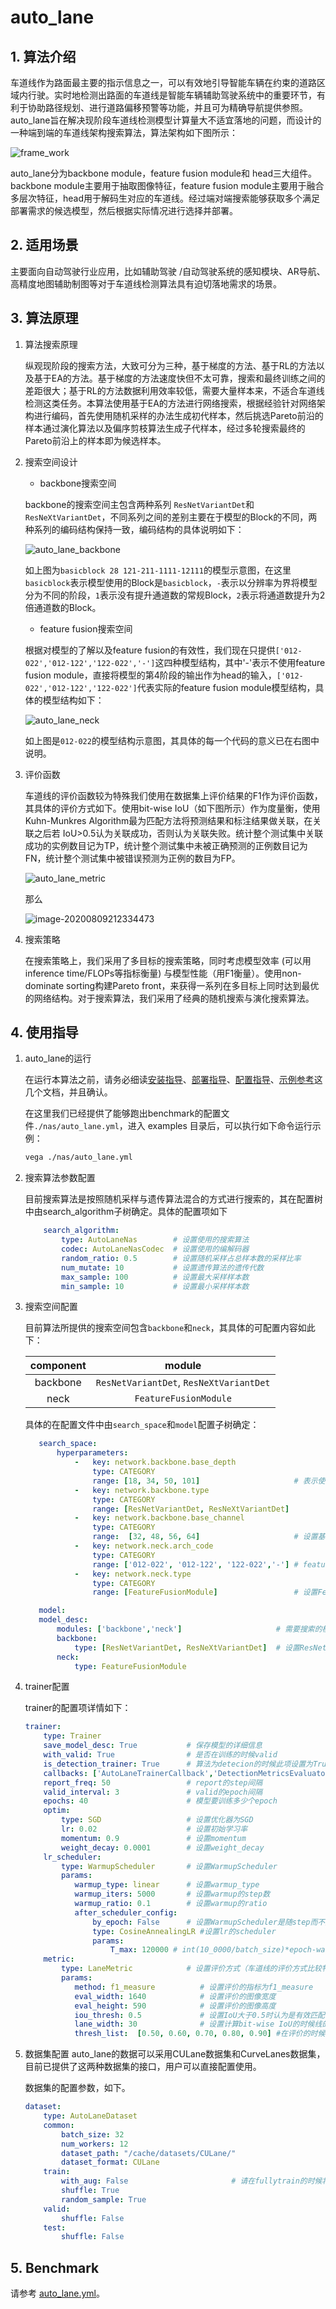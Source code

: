 # auto_lane

## 1. 算法介绍

车道线作为路面最主要的指示信息之一，可以有效地引导智能车辆在约束的道路区域内行驶。实时地检测出路面的车道线是智能车辆辅助驾驶系统中的重要环节，有利于协助路径规划、进行道路偏移预警等功能，并且可为精确导航提供参照。auto_lane旨在解决现阶段车道线检测模型计算量大不适宜落地的问题，而设计的一种端到端的车道线架构搜索算法，算法架构如下图所示：

![frame_work](../../images/auto_lane_frame_work.png)

auto_lane分为backbone module，feature fusion module和 head三大组件。backbone module主要用于抽取图像特征，feature fusion module主要用于融合多层次特征，head用于解码生对应的车道线。经过端对端搜索能够获取多个满足部署需求的候选模型，然后根据实际情况进行选择并部署。

## 2. 适用场景

主要面向自动驾驶行业应用，比如辅助驾驶 /自动驾驶系统的感知模块、AR导航、高精度地图辅助制图等对于车道线检测算法具有迫切落地需求的场景。

## 3. 算法原理

1. 算法搜索原理

   纵观现阶段的搜索方法，大致可分为三种，基于梯度的方法、基于RL的方法以及基于EA的方法。基于梯度的方法速度快但不太可靠，搜索和最终训练之间的差距很大；基于RL的方法数据利用效率较低，需要大量样本来，不适合车道线检测这类任务。本算法使用基于EA的方法进行网络搜索，根据经验针对网络架构进行编码，首先使用随机采样的办法生成初代样本，然后挑选Pareto前沿的样本通过演化算法以及偏序剪枝算法生成子代样本，经过多轮搜索最终的Pareto前沿上的样本即为候选样本。

2. 搜索空间设计

   - backbone搜索空间

    backbone的搜索空间主包含两种系列  `ResNetVariantDet`和 `ResNeXtVariantDet`，不同系列之间的差别主要在于模型的Block的不同，两种系列的编码结构保持一致，编码结构的具体说明如下：

    ![auto_lane_backbone](../../images/auto_lane_backbone.png)

    如上图为`basicblock 28 121-211-1111-12111`的模型示意图，在这里`basicblock`表示模型使用的Block是`basicblock`，`-`表示以分辨率为界将模型分为不同的阶段，`1`表示没有提升通道数的常规Block，`2`表示将通道数提升为2倍通道数的Block。  

   - feature fusion搜索空间

    根据对模型的了解以及feature fusion的有效性，我们现在只提供`['012-022','012-122','122-022','-']`这四种模型结构，其中'-'表示不使用feature fusion module，直接将模型的第4阶段的输出作为head的输入，`['012-022','012-122','122-022']`代表实际的feature fusion module模型结构，具体的模型结构如下：

    ![auto_lane_neck](../../images/auto_lane_neck.png)

    如上图是`012-022`的模型结构示意图，其具体的每一个代码的意义已在右图中说明。

3. 评价函数

   车道线的评价函数较为特殊我们使用在数据集上评价结果的F1作为评价函数，其具体的评价方式如下。使用bit-wise IoU（如下图所示）作为度量衡，使用Kuhn-Munkres Algorithm最为匹配方法将预测结果和标注结果做关联，在关联之后若 IoU>0.5认为关联成功，否则认为关联失败。统计整个测试集中关联成功的实例数目记为TP，统计整个测试集中未被正确预测的正例数目记为FN，统计整个测试集中被错误预测为正例的数目为FP。

    ![auto_lane_metric](../../images/auto_lane_metric.png)

   那么

    ![image-20200809212334473](../../images/auto_lane_eq1.png)

4. 搜索策略

   在搜索策略上，我们采用了多目标的搜索策略，同时考虑模型效率 (可以用inference time/FLOPs等指标衡量)  与模型性能（用F1衡量）。使用non-dominate sorting构建Pareto front，来获得一系列在多目标上同时达到最优的网络结构。对于搜索算法，我们采用了经典的随机搜索与演化搜索算法。

## 4. 使用指导

1. auto_lane的运行

   在运行本算法之前，请务必细读[安装指导](../user/install.md)、[部署指导](../user/deployment.md)、[配置指导](../user/config_reference.md)、[示例参考](../user/examples.md)这几个文档，并且确认。

   在这里我们已经提供了能够跑出benchmark的配置文件`./nas/auto_lane.yml`，进入 examples 目录后，可以执行如下命令运行示例：

    ```bash
    vega ./nas/auto_lane.yml
    ```

2. 搜索算法参数配置

   目前搜索算法是按照随机采样与遗传算法混合的方式进行搜索的，其在配置树中由search_algorithm子树确定。具体的配置项如下

   ```yaml
       search_algorithm:
           type: AutoLaneNas        # 设置使用的搜索算法
           codec: AutoLaneNasCodec  # 设置使用的编解码器
           random_ratio: 0.5        # 设置随机采样占总样本数的采样比率
           num_mutate: 10           # 设置遗传算法的遗传代数
           max_sample: 100          # 设置最大采样样本数
           min_sample: 10           # 设置最小采样样本数
   ```

3. 搜索空间配置

     目前算法所提供的搜索空间包含`backbone`和`neck`，其具体的可配置内容如此下：

     | component |                  module                  |
     | :-------: | :--------------------------------------: |
     | backbone  | `ResNetVariantDet`,  `ResNeXtVariantDet` |
     |   neck    |          `FeatureFusionModule`           |

     具体的在配置文件中由`search_space`和`model`配置子树确定：

     ```yaml
        search_space:
	        hyperparameters:
	            -   key: network.backbone.base_depth
	                type: CATEGORY
	                range: [18, 34, 50, 101]                     # 表示使用18、34、50、101的基础block
	            -   key: network.backbone.type
	                type: CATEGORY
	                range: [ResNetVariantDet, ResNeXtVariantDet]
	            -   key: network.backbone.base_channel
	                type: CATEGORY
	                range:  [32, 48, 56, 64]                     # 设置基础的channel（2的倍数都可以）
	            -   key: network.neck.arch_code
	                type: CATEGORY
	                range: ['012-022', '012-122', '122-022','-'] # feature fusion搜索空间
	            -   key: network.neck.type
	                type: CATEGORY
	                range: [FeatureFusionModule]                 # 设置FeatureFusionModule系列

        model:
		model_desc:
		    modules: ['backbone','neck']                     # 需要搜索的模块（请不要修改此项）
		    backbone:
		        type: [ResNetVariantDet, ResNeXtVariantDet]  # 设置ResNetVariantDet和ResNeXtVariantDet为主干系列，若不搜索可删除具体项
		    neck:
		        type: FeatureFusionModule
     ```

4. trainer配置

     trainer的配置项详情如下：

     ```yaml
     trainer:
         type: Trainer
         save_model_desc: True           # 保存模型的详细信息
         with_valid: True                # 是否在训练的时候valid
         is_detection_trainer: True      # 算法为detecion的时候此项设置为True
         callbacks: ['AutoLaneTrainerCallback','DetectionMetricsEvaluator','DetectionProgressLogger']
         report_freq: 50                 # report的step间隔
         valid_interval: 3               # valid的epoch间隔 
         epochs: 40                      # 模型要训练多少个epoch
         optim:
             type: SGD                   # 设置优化器为SGD
             lr: 0.02                    # 设置初始学习率
             momentum: 0.9               # 设置momentum
             weight_decay: 0.0001        # 设置weight_decay
         lr_scheduler:
             type: WarmupScheduler       # 设置WarmupScheduler
             params:
                warmup_type: linear      # 设置warmup_type
                warmup_iters: 5000       # 设置warmup的step数
                warmup_ratio: 0.1        # 设置warmup的ratio
                after_scheduler_config:
                    by_epoch: False      # 设置WarmupScheduler是随step而不是epoch而改变
                    type: CosineAnnealingLR #设置lr的scheduler
                    params:
                        T_max: 120000 # int(10_0000/batch_size)*epoch-warmup_iters
         metric:
             type: LaneMetric            # 设置评价方式（车道线的评价方式比较特殊，请不要修改子树）
	         params:
	            method: f1_measure          # 设置评价的指标为f1_measure
	            eval_width: 1640            # 设置评价的图像宽度
	            eval_height: 590            # 设置评价的图像高度
	            iou_thresh: 0.5             # 设置IoU大于0.5时认为是有效匹配
	            lane_width: 30              # 设置计算bit-wise IoU的时候线的宽度
	            thresh_list:  [0.50, 0.60, 0.70, 0.80, 0.90] #在评价的时候对线的预测概率做grid search
     ```

5. 数据集配置
   auto_lane的数据可以采用CULane数据集和CurveLanes数据集，目前已提供了这两种数据集的接口，用户可以直接配置使用。

   数据集的配置参数，如下。

   ```yaml
   dataset:
       type: AutoLaneDataset
       common:
           batch_size: 32
           num_workers: 12
           dataset_path: "/cache/datasets/CULane/"
           dataset_format: CULane
       train:
           with_aug: False                       # 请在fullytrain的时候将此项置为True
           shuffle: True
           random_sample: True
       valid:
           shuffle: False
       test:
           shuffle: False
   ```

## 5. Benchmark

请参考 [auto_lane.yml](https://github.com/huawei-noah/vega/blob/master/examples/nas/auto_lane/auto_lane.yml)。
